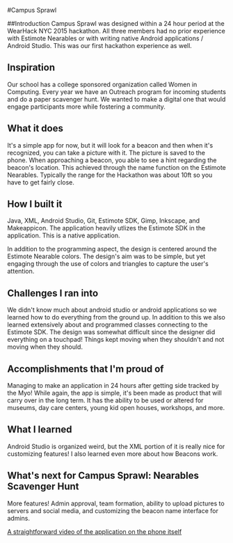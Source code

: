 #Campus Sprawl

##Introduction
Campus Sprawl was designed within a 24 hour period at the WearHack NYC 2015 hackathon. All three members had no prior experience with Estimote Nearables or with writing native Android applications / Android Studio. This was our first hackathon experience as well.

## Inspiration
Our school has a college sponsored organization called Women in Computing. Every year we have an Outreach program for incoming students and do a paper scavenger hunt. We wanted to make a digital one that would engage participants more while fostering a community.

## What it does
It's a simple app for now, but it will look for a beacon and then when it's recognized, you can take a picture with it. The picture is saved to the phone. When approaching a beacon, you able to see a hint regarding the beacon's location. This achieved through the name function on the Estimote Nearables. Typically the range for the Hackathon was about 10ft so you have to get fairly close.


## How I built it
Java, XML, Android Studio, Git, Estimote SDK, Gimp, Inkscape, and Makeappicon. The application heavily utlizes the Estimote SDK in the application. This is a native application.

In addition to the programming aspect, the design is centered around the Estimote Nearable colors. The design's aim was to be simple, but yet engaging through the use of colors and triangles to capture the user's attention.

## Challenges I ran into
We didn't know much about android studio or android applications so we learned how to do everything from the ground up. In addition to this we also learned extensively about and programmed classes connecting to the Estimote SDK. The design was somewhat difficult since the designer did everything on a touchpad! Things kept moving when they shouldn't and not moving when they should.

## Accomplishments that I'm proud of
Managing to make an application in 24 hours after getting side tracked by the Myo! While again, the app is simple, it's been made as product that will carry over in the long term. It has the ability to be used or altered for museums, day care centers, young kid open houses, workshops, and more.

## What I learned
Android Studio is organized weird, but the XML portion of it is really nice for customizing features! I also learned even more about how Beacons work.

## What's next for Campus Sprawl: Nearables Scavenger Hunt
More features! Admin approval, team formation, ability to upload pictures to servers and social media, and customizing the beacon name interface for admins.

[A straightforward video of the application on the phone itself](http://bit.ly/1Lvv16r)
